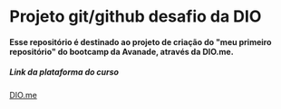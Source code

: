 # Projeto git/github desafio da DIO
#### Esse repositório é destinado ao projeto de criação do "meu primeiro repositório" do bootcamp da Avanade, através da DIO.me.
##### Link da plataforma do curso

[DIO.me](https://web.dio.me)
